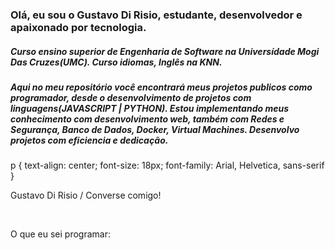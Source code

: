 ### Olá, eu sou o Gustavo Di Risio, estudante, desenvolvedor e apaixonado por tecnologia.
##### Curso ensino superior de Engenharia de Software na Universídade Mogi Das Cruzes(UMC). Curso idiomas, Inglês na KNN.

##### Aqui no meu repositório você encontrará meus projetos publicos como programador, desde o desenvolvimento de projetos com linguagens(JAVASCRIPT | PYTHON). Estou implementando meus conhecimento com desenvolvimento web, também com Redes e Segurança, Banco de Dados, Docker, Virtual Machines. Desenvolvo projetos com eficiencia e dedicação.
p {
    text-align: center;
    font-size: 18px;
    font-family: Arial, Helvetica, sans-serif
    }
    <p>Gustavo Di Risio / Converse comigo!</p>
<div>
  <a href="https://www.linkedin.com/in/gustavorisio/" target="_blank" rel="external"><img src="https://img.shields.io/badge/LinkedIn-0077B5?style=for-the-badge&logo=linkedin&logoColor=white" target="_blank" rel="external" alt=""></a>
  <a href="https://www.instagram.com/gustavo_risio" target="_blank" rel="external"><img src="https://img.shields.io/badge/Instagram-E4405F?style=for-the-badge&logo=instagram&logoColor=white" target="_blank" rel="external" alt=""></a>
</div>
<div>
  <p>O que eu sei programar:</p>
</div>
 <div>
  <img src="https://img.shields.io/badge/JavaScript-F7DF1E?style=for-the-badge&logo=javascript&logoColor=black" alt="">
  <img src="https://img.shields.io/badge/Python-14354C?style=for-the-badge&logo=python&logoColor=white" alt="">
  <img src="https://img.shields.io/badge/HTML5-E34F26?style=for-the-badge&logo=html5&logoColor=white" alt="">
</div>


